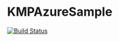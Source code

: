 # KMPAzureSample

[![Build Status](https://dev.azure.com/kevins0263/KMPAzureSample/_apis/build/status/KevinSchildhorn.KMPAzureSample?branchName=master)](https://dev.azure.com/kevins0263/KMPAzureSample/_build/latest?definitionId=2&branchName=master)
